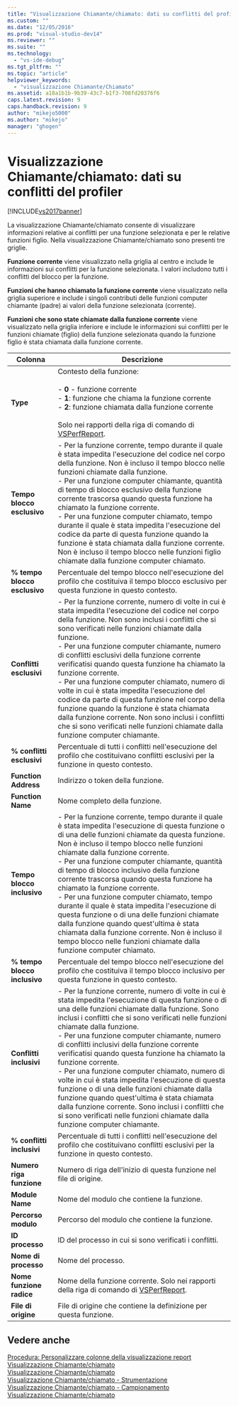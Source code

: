 ```yaml
---
title: "Visualizzazione Chiamante/chiamato: dati su conflitti del profiler | Microsoft Docs"
ms.custom: ""
ms.date: "12/05/2016"
ms.prod: "visual-studio-dev14"
ms.reviewer: ""
ms.suite: ""
ms.technology: 
  - "vs-ide-debug"
ms.tgt_pltfrm: ""
ms.topic: "article"
helpviewer_keywords: 
  - "visualizzazione Chiamante/Chiamato"
ms.assetid: a18a1b1b-9b39-43c7-b1f3-708fd20376f6
caps.latest.revision: 9
caps.handback.revision: 9
author: "mikejo5000"
ms.author: "mikejo"
manager: "ghogen"
---
```

# Visualizzazione Chiamante/chiamato: dati su conflitti del profiler
[!INCLUDE[vs2017banner](../code-quality/includes/vs2017banner.md)]

La visualizzazione Chiamante\/chiamato consente di visualizzare informazioni relative ai conflitti per una funzione selezionata e per le relative funzioni figlio.  Nella visualizzazione Chiamante\/chiamato sono presenti tre griglie.  
  
 **Funzione corrente** viene visualizzato nella griglia al centro e include le informazioni sui conflitti per la funzione selezionata.  I valori includono tutti i conflitti del blocco per la funzione.  
  
 **Funzioni che hanno chiamato la funzione corrente** viene visualizzato nella griglia superiore e include i singoli contributi delle funzioni computer chiamante \(padre\) ai valori della funzione selezionata \(corrente\).  
  
 **Funzioni che sono state chiamate dalla funzione corrente** viene visualizzato nella griglia inferiore e include le informazioni sui conflitti per le funzioni chiamate \(figlio\) della funzione selezionata quando la funzione figlio è stata chiamata dalla funzione corrente.  
  
|Colonna|Descrizione|  
|-------------|-----------------|  
|**Type**|Contesto della funzione:<br /><br /> -   **0** \- funzione corrente<br />-   **1**: funzione che chiama la funzione corrente<br />-   **2**: funzione chiamata dalla funzione corrente<br /><br /> Solo nei rapporti della riga di comando di [VSPerfReport](../profiling/vsperfreport.md).|  
|**Tempo blocco esclusivo**|-   Per la funzione corrente, tempo durante il quale è stata impedita l'esecuzione del codice nel corpo della funzione.  Non è incluso il tempo blocco nelle funzioni chiamate dalla funzione.<br />-   Per una funzione computer chiamante, quantità di tempo di blocco esclusivo della funzione corrente trascorsa quando questa funzione ha chiamato la funzione corrente.<br />-   Per una funzione computer chiamato, tempo durante il quale è stata impedita l'esecuzione del codice da parte di questa funzione quando la funzione è stata chiamata dalla funzione corrente.  Non è incluso il tempo blocco nelle funzioni figlio chiamate dalla funzione computer chiamato.|  
|**% tempo blocco esclusivo**|Percentuale del tempo blocco nell'esecuzione del profilo che costituiva il tempo blocco esclusivo per questa funzione in questo contesto.|  
|**Conflitti esclusivi**|-   Per la funzione corrente, numero di volte in cui è stata impedita l'esecuzione del codice nel corpo della funzione.  Non sono inclusi i conflitti che si sono verificati nelle funzioni chiamate dalla funzione.<br />-   Per una funzione computer chiamante, numero di conflitti esclusivi della funzione corrente verificatisi quando questa funzione ha chiamato la funzione corrente.<br />-   Per una funzione computer chiamato, numero di volte in cui è stata impedita l'esecuzione del codice da parte di questa funzione nel corpo della funzione quando la funzione è stata chiamata dalla funzione corrente.  Non sono inclusi i conflitti che si sono verificati nelle funzioni chiamate dalla funzione computer chiamante.|  
|**% conflitti esclusivi**|Percentuale di tutti i conflitti nell'esecuzione del profilo che costituivano conflitti esclusivi per la funzione in questo contesto.|  
|**Function Address**|Indirizzo o token della funzione.|  
|**Function Name**|Nome completo della funzione.|  
|**Tempo blocco inclusivo**|-   Per la funzione corrente, tempo durante il quale è stata impedita l'esecuzione di questa funzione o di una delle funzioni chiamate da questa funzione.  Non è incluso il tempo blocco nelle funzioni chiamate dalla funzione corrente.<br />-   Per una funzione computer chiamante, quantità di tempo di blocco inclusivo della funzione corrente trascorsa quando questa funzione ha chiamato la funzione corrente.<br />-   Per una funzione computer chiamato, tempo durante il quale è stata impedita l'esecuzione di questa funzione o di una delle funzioni chiamate dalla funzione quando quest'ultima è stata chiamata dalla funzione corrente.  Non è incluso il tempo blocco nelle funzioni chiamate dalla funzione computer chiamato.|  
|**% tempo blocco inclusivo**|Percentuale del tempo blocco nell'esecuzione del profilo che costituiva il tempo blocco inclusivo per questa funzione in questo contesto.|  
|**Conflitti inclusivi**|-   Per la funzione corrente, numero di volte in cui è stata impedita l'esecuzione di questa funzione o di una delle funzioni chiamate dalla funzione.  Sono inclusi i conflitti che si sono verificati nelle funzioni chiamate dalla funzione.<br />-   Per una funzione computer chiamante, numero di conflitti inclusivi della funzione corrente verificatisi quando questa funzione ha chiamato la funzione corrente.<br />-   Per una funzione computer chiamato, numero di volte in cui è stata impedita l'esecuzione di questa funzione o di una delle funzioni chiamate dalla funzione quando quest'ultima è stata chiamata dalla funzione corrente.  Sono inclusi i conflitti che si sono verificati nelle funzioni chiamate dalla funzione computer chiamante.|  
|**% conflitti inclusivi**|Percentuale di tutti i conflitti nell'esecuzione del profilo che costituivano conflitti esclusivi per la funzione in questo contesto.|  
|**Numero riga funzione**|Numero di riga dell'inizio di questa funzione nel file di origine.|  
|**Module Name**|Nome del modulo che contiene la funzione.|  
|**Percorso modulo**|Percorso del modulo che contiene la funzione.|  
|**ID processo**|ID del processo in cui si sono verificati i conflitti.|  
|**Nome di processo**|Nome del processo.|  
|**Nome funzione radice**|Nome della funzione corrente.  Solo nei rapporti della riga di comando di [VSPerfReport](../profiling/vsperfreport.md).|  
|**File di origine**|File di origine che contiene la definizione per questa funzione.|  
  
## Vedere anche  
 [Procedura: Personalizzare colonne della visualizzazione report](../profiling/how-to-customize-report-view-columns.md)   
 [Visualizzazione Chiamante\/chiamato](../profiling/caller-callee-view.md)   
 [Visualizzazione Chiamante\/chiamato](../profiling/caller-callee-view-sampling-data.md)   
 [Visualizzazione Chiamante\/chiamato \- Strumentazione](../profiling/caller-callee-view-net-memory-instrumentation-data.md)   
 [Visualizzazione Chiamante\/chiamato \- Campionamento](../profiling/caller-callee-view-dotnet-memory-sampling-data.md)   
 [Visualizzazione Chiamante\/chiamato](../profiling/caller-callee-view-instrumentation-data.md)